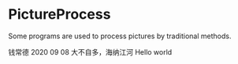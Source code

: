 # PictureProcess
Some programs are  used to process pictures by traditional methods. 

钱常德 2020 09 08
大不自多，海纳江河
Hello world
